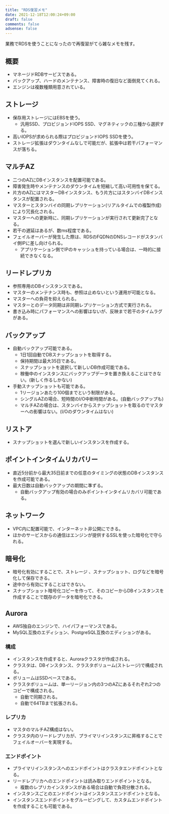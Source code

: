 ```yaml
---
title: "RDS復習メモ"
date: 2021-12-18T12:00:24+09:00
draft: false
comments: false
adsense: false
---
```


業務でRDSを使うことになったので再復習がてら雑なメモを残す。

## 概要

- マネージドRDBサービスである。
- バックアップ、ハードのメンテナンス、障害時の復旧など面倒見てくれる。
- エンジンは複数種類用意されている。

## ストレージ 

- 保存用ストレージにはEBSを使う。
	- 汎用SSD、プロビジョンドIOPS SSD、マグネティックの三種から選択する。
- 高いIOPSが求められる際はプロビジョンドIOPS SSDを使う。
- ストレージ拡張はダウンタイムなしで可能だが、拡張中は若干パフォーマンスが落ちる。

## マルチAZ

- 二つのAZにDBインスタンスを配置可能である。
- 障害発生時やメンテナンスのダウンタイムを短縮して高い可用性を保てる。
- 片方のAZにはマスターDBインスタンス、もう片方にはスタンバイDBインスタンスが配置される。
- マスターとスタンバイの同期レプリケーション(リアルタイムでの複製作成)により冗長化される。
- マスターへの更新時に、同期レプリケーションが実行されて更新完了となる。
- 若干の遅延はあるが、数ms程度である。
- フェイルオーバーが発生した際は、RDSのFQDNのDNSレコードがスタンバイ側IPに差し向けられる。
	- アプリケーション側でIPのキャッシュを持っている場合は、一時的に接続できなくなる。

## リードレプリカ

- 参照専用のDBインスタンスである。
- マスターのメンテナンス時も、参照は止めないという運用が可能となる。
- マスターへの負荷を抑えられる。
- マスターとのデータ同期は非同期レプリケーション方式で実行される。
- 書き込み時にパフォーマンスへの影響はないが、反映まで若干のタイムラグがある。

## バックアップ

- 自動バックアップ可能である。
	- 1日1回自動でDBスナップショットを取得する。
	- 保持期間は最大35日である。
	- スナップショットを選択して新しいDB作成可能である。
	- 稼働中のインスタンスにバックアップデータを置き換えることはできない。(新しく作るしかない)
- 手動スナップショットも可能である。
	- 1リージョンあたり100個までという制限がある。
	- シングルAZの場合、短時間のI/O中断時間がある。(自動バックアップも)
	- マルチAZの場合は、スタンバイからスナップショットを取るのでマスターへの影響はない。(I/Oのダウンタイムはない)

## リストア

- スナップショットを選んで新しいインスタンスを作成する。

## ポイントインタイムリカバリー

- 直近5分前から最大35日前までの任意のタイミングの状態のDBインスタンスを作成可能である。
- 最大日数は自動バックアップの期間に準ずる。
	- 自動バックアップ有効の場合のみポイントインタイムリカバリ可能である。

## ネットワーク

- VPC内に配置可能で、インターネット非公開にできる。
- ほかのサービスからの通信はエンジンが提供するSSLを使った暗号化で守られる。

## 暗号化

- 暗号化有効にすることで、ストレージ 、スナップショット、ログなどを暗号化して保存できる。
- 途中から有効にすることはできない。
- スナップショット暗号化コピーを作って、そのコピーからDBインスタンスを作成することで既存のデータを暗号化できる。

## Aurora

- AWS独自のエンジンで、ハイパフォーマンスである。
- MySQL互換のエディション、PostgreSQL互換のエディションがある。

### 構成

- インスタンスを作成すると、Auroraクラスタが作成される。
- クラスタは、DBインスタンス、クラスタボリューム(ストレージ)で構成される。
- ボリュームはSSDベースである。
- クラスタボリュームは、単一リージョン内の3つのAZにあるそれぞれ2つのコピーで構成される。
	- 自動で同期される。
	- 自動で64TBまで拡張される。

### レプリカ

- マスタのマルチAZ構成はない。
- クラスタ内のリードレプリカが、プライマリインスタンスに昇格することでフェイルオーバーを実現する。

### エンドポイント

- プライマリインスタンスへのエンドポイントはクラスタエンドポイントとなる。
- リードレプリカへのエンドポイントは読み取りエンドポイントとなる。
	- 複数のレプリカインスタンスがある場合は自動で負荷分散される。
- インスタンスごとのエンドポイントはインスタンスエンドポイントとなる。
- インスタンスエンドポイントをグルーピングして、カスタムエンドポイントを作成することも可能である。

